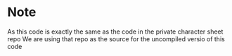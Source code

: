 # Note
As this code is exactly the same as the code in the private character sheet repo
We are using that repo as the source for the uncompiled versio of this code

